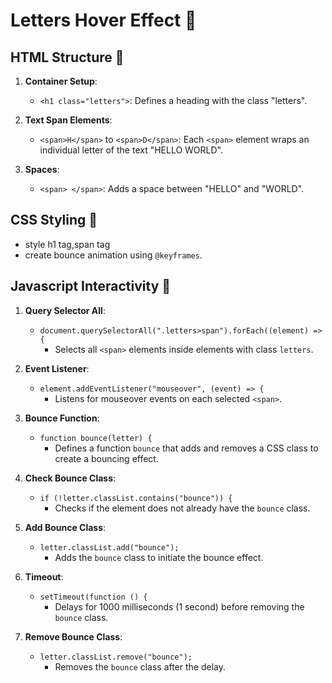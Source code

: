 # Letters Hover Effect 🌊

## HTML Structure 🧱

1. **Container Setup**:

   - `<h1 class="letters">`: Defines a heading with the class "letters".

2. **Text Span Elements**:

   - `<span>H</span>` to `<span>D</span>`: Each `<span>` element wraps an individual letter of the text "HELLO WORLD".

3. **Spaces**:

   - `<span> </span>`: Adds a space between "HELLO" and "WORLD".

## CSS Styling 🌈

- style h1 tag,span tag
- create bounce animation using `@keyframes`.

## Javascript Interactivity 🚀

1. **Query Selector All**:

   - `document.querySelectorAll(".letters>span").forEach((element) => {`
     - Selects all `<span>` elements inside elements with class `letters`.

2. **Event Listener**:

   - `element.addEventListener("mouseover", (event) => {`
     - Listens for mouseover events on each selected `<span>`.

3. **Bounce Function**:

   - `function bounce(letter) {`
     - Defines a function `bounce` that adds and removes a CSS class to create a bouncing effect.

4. **Check Bounce Class**:

   - `if (!letter.classList.contains("bounce")) {`
     - Checks if the element does not already have the `bounce` class.

5. **Add Bounce Class**:

   - `letter.classList.add("bounce");`
     - Adds the `bounce` class to initiate the bounce effect.

6. **Timeout**:

   - `setTimeout(function () {`
     - Delays for 1000 milliseconds (1 second) before removing the `bounce` class.

7. **Remove Bounce Class**:

   - `letter.classList.remove("bounce");`
     - Removes the `bounce` class after the delay.
